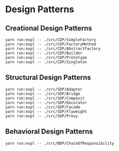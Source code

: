 # Design Patterns

## Creational Design Patterns

```
yarn run:expl -- ./src/CDP/SimpleFactory
yarn run:expl -- ./src/CDP/FactoryMethod
yarn run:expl -- ./src/CDP/AbstractFactory
yarn run:expl -- ./src/CDP/Builder
yarn run:expl -- ./src/CDP/Prototype
yarn run:expl -- ./src/CDP/Singleton
```

## Structural Design Patterns

```
yarn run:expl -- ./src/SDP/Adapter
yarn run:expl -- ./src/SDP/Bridge
yarn run:expl -- ./src/SDP/Composit
yarn run:expl -- ./src/SDP/Decorator
yarn run:expl -- ./src/SDP/Facade
yarn run:expl -- ./src/SDP/Flyweight
yarn run:expl -- ./src/SDP/Proxy
```

## Behavioral Design Patterns

```
yarn run:expl -- ./src/BDP/ChainOfResponsibility
```
